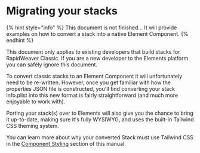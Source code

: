 # Migrating your stacks

{% hint style="info" %}
This document is not finished… It will provide examples on how to convert a stack into a native Element Component.
{% endhint %}

This document only applies to existing developers that build stacks for RapidWeaver Classic. If you are a new developer to the Elements platform you can safely ignore this document.

To convert classic stacks to an Element Component it will unfortunately need to be re-written. However, once you get familiar with how the properties JSON file is constructed, you'll find converting your stack info.plist into this new format is fairly straightforward (and much more enjoyable to work with).

Porting your stack(s) over to Elements will also give you the chance to bring it up-to-date, making sure it's fully WYSIWYG, and uses the built-in Tailwind CSS theming system.

You can learn more about why your converted Stack must use Tailwind CSS in the [Component Styling](component-styling.md) section of this manual.
